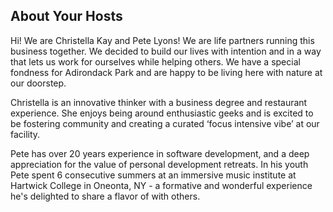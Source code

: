 ## About Your Hosts

Hi! We are Christella Kay and Pete Lyons! We are life partners running this business together. We decided to build our lives with intention and in a way that lets us work for ourselves while helping others. We have a special fondness for Adirondack Park and are happy to be living here with nature at our doorstep.

Christella is an innovative thinker with a business degree and restaurant experience. She enjoys being around enthusiastic geeks and is excited to be fostering community and creating a curated ‘focus intensive vibe’ at our facility.

Pete has over 20 years experience in software development, and a deep appreciation for the value of personal development retreats. In his youth Pete spent 6 consecutive summers at an immersive music institute at Hartwick College in Oneonta, NY - a formative and wonderful experience he's delighted to share a flavor of with others.
